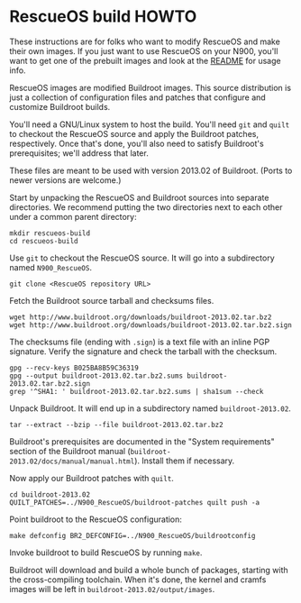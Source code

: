 # RescueOS build HOWTO

These instructions are for folks who want to modify RescueOS and make their own
images.  If you just want to use RescueOS on your N900, you'll want to get one
of the prebuilt images and look at the [README](README.md) for usage info.

RescueOS images are modified Buildroot images.  This source distribution is just
a collection of configuration files and patches that configure and customize
Buildroot builds.

You'll need a GNU/Linux system to host the build.  You'll need `git` and `quilt`
to checkout the RescueOS source and apply the Buildroot patches, respectively.
Once that's done, you'll also need to satisfy Buildroot's prerequisites; we'll
address that later.

These files are meant to be used with version 2013.02 of Buildroot.  (Ports to
newer versions are welcome.)

Start by unpacking the RescueOS and Buildroot sources into separate directories.
We recommend putting the two directories next to each other under a common
parent directory:

```shell
mkdir rescueos-build
cd rescueos-build
```

Use `git` to checkout the RescueOS source.  It will go into a subdirectory named
`N900_RescueOS`.

```shell
git clone <RescueOS repository URL>
```

Fetch the Buildroot source tarball and checksums files.

```shell
wget http://www.buildroot.org/downloads/buildroot-2013.02.tar.bz2
wget http://www.buildroot.org/downloads/buildroot-2013.02.tar.bz2.sign
```

The checksums file (ending with `.sign`) is a text file with an inline PGP
signature.  Verify the signature and check the tarball with the checksum.

```shell
gpg --recv-keys B025BA8B59C36319
gpg --output buildroot-2013.02.tar.bz2.sums buildroot-2013.02.tar.bz2.sign
grep '^SHA1: ' buildroot-2013.02.tar.bz2.sums | sha1sum --check
```

Unpack Buildroot.  It will end up in a subdirectory named `buildroot-2013.02`.

```shell
tar --extract --bzip --file buildroot-2013.02.tar.bz2
```

Buildroot's prerequisites are documented in the "System requirements" section of
the Buildroot manual (`buildroot-2013.02/docs/manual/manual.html`).  Install
them if necessary.

Now apply our Buildroot patches with `quilt`.

```shell
cd buildroot-2013.02
QUILT_PATCHES=../N900_RescueOS/buildroot-patches quilt push -a
```

Point buildroot to the RescueOS configuration:

```shell
make defconfig BR2_DEFCONFIG=../N900_RescueOS/buildrootconfig
```

Invoke buildroot to build RescueOS by running `make`.

Buildroot will download and build a whole bunch of packages, starting with the
cross-compiling toolchain.  When it's done, the kernel and cramfs images will be
left in `buildroot-2013.02/output/images`.
